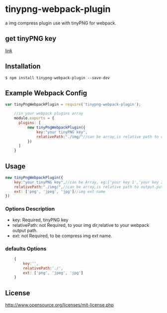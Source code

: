 # tinypng-webpack-plugin

a img compress plugin use with tinyPNG for webpack.

## get tinyPNG key

[link](https://tinypng.com/developers)

## Installation

`$ npm install tinypng-webpack-plugin --save-dev`

## Example Webpack Config

```javascript
var tinyPngWebpackPlugin = require('tinypng-webpack-plugin');

    //in your webpack plugins array
    module.exports = {
      plugins: [
          new tinyPngWebpackPlugin({
              key:"your tinyPNG key",
              relativePath:"./img/"//can be array,is relative path to output.puth
          })
      ]
    }
```
## Usage
```javascript
new tinyPngWebpackPlugin({
    key:"your tinyPNG key",//can be Array, eg:['your key 1','your key 2'....]
    relativePath:"./img/",//can be array,is relative path to output.puth
    ext: ['png', 'jpeg', 'jpg']//img ext name
})
```
### Options Description
* key: Required, tinyPNG key
* relativePath: not Required, to your img dir,relative to your webpack output path.
* ext: not Required, to be compress img ext name.

### defaults Options
```javascript
    {
        key:'',
        relativePath:'./',
        ext: ['png', 'jpeg', 'jpg']
    }
```

## License
http://www.opensource.org/licenses/mit-license.php
